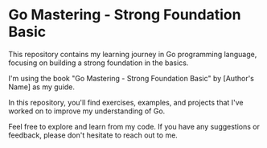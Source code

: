 # Go Mastering - Strong Foundation Basic

This repository contains my learning journey in Go programming language, focusing on building a strong foundation in the basics.

I'm using the book "Go Mastering - Strong Foundation Basic" by [Author's Name] as my guide.

In this repository, you'll find exercises, examples, and projects that I've worked on to improve my understanding of Go.

Feel free to explore and learn from my code. If you have any suggestions or feedback, please don't hesitate to reach out to me.
